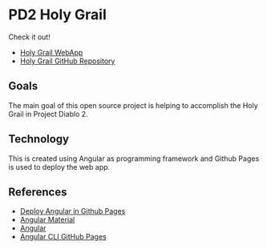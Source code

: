 # PD2 Holy Grail

Check it out!

* [Holy Grail WebApp](https://sblancov.github.io/holygrail/)
* [Holy Grail GitHub Repository](https://github.com/sblancov/holygrail)

## Goals

The main goal of this open source project is helping to accomplish the Holy Grail in Project Diablo 2.


## Technology

This is created using Angular as programming framework and Github Pages is used to deploy the web app.


## References

* [Deploy Angular in Github Pages](https://v17.angular.io/guide/deployment#deploy-to-github-pages)
* [Angular Material](https://material.angular.dev/)
* [Angular](https://angular.dev/)
* [Angular CLI GitHub Pages](https://www.npmjs.com/package/angular-cli-ghpages)
